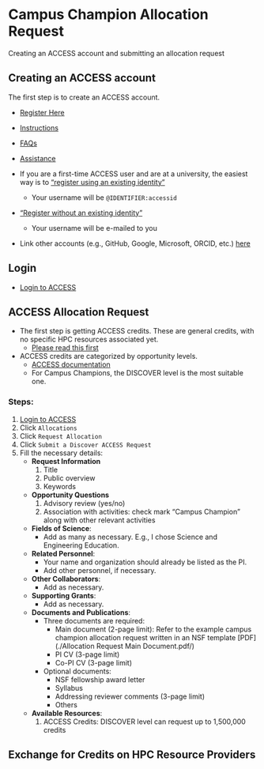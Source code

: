 # Campus Champion Allocation Request

Creating an ACCESS account and submitting an allocation request

## Creating an ACCESS account

The first step is to create an ACCESS account.

- [Register Here](https://identity.access-ci.org/new-user)
- [Instructions](https://identity.access-ci.org/)
- [FAQs](https://identity.access-ci.org/faq)
- [Assistance](https://support.access-ci.org/form/account-assistance)

- If you are a first-time ACCESS user and are at a university, the easiest way is to [“register using an existing identity”](https://identity.access-ci.org/new-user-federated)
    - Your username will be `@IDENTIFIER:accessid`
- [“Register without an existing identity”](https://identity.access-ci.org/new-user-direct)
    - Your username will be e-mailed to you
- Link other accounts (e.g., GitHub, Google, Microsoft, ORCID, etc.) [here](https://identity.access-ci.org/id-linking)

## Login

- [Login to ACCESS](https://registry.access-ci.org/registry/)

## ACCESS Allocation Request

- The first step is getting ACCESS credits. These are general credits, with no specific HPC resources associated yet.
    - [Please read this first](https://access-ci.atlassian.net/wiki/spaces/ACCESSdocumentation/pages/135954433/Get+started)
- ACCESS credits are categorized by opportunity levels.
    - [ACCESS documentation](https://access-ci.atlassian.net/wiki/spaces/ACCESSdocumentation/pages/129142899/Prepare+requests)
    - For Campus Champions, the DISCOVER level is the most suitable one.

### Steps:

1. [Login to ACCESS](https://registry.access-ci.org/registry/)
2. Click `Allocations`
3. Click `Request Allocation`
4. Click `Submit a Discover ACCESS Request`
5. Fill the necessary details:
    - **Request Information**
        1. Title
        2. Public overview
        3. Keywords
    - **Opportunity Questions**
        1. Advisory review (yes/no)
        2. Association with activities: check mark “Campus Champion” along with other relevant activities
    - **Fields of Science**:
        - Add as many as necessary. E.g., I chose Science and Engineering Education.
    - **Related Personnel**:
        - Your name and organization should already be listed as the PI.
        - Add other personnel, if necessary.
    - **Other Collaborators**:
        - Add as necessary.
    - **Supporting Grants**:
        - Add as necessary.
    - **Documents and Publications**:
        - Three documents are required:
            - Main document (2-page limit): Refer to the example campus champion allocation request written in an NSF template [PDF](./Allocation Request Main Document.pdf/)
            - PI CV (3-page limit)
            - Co-PI CV (3-page limit)
        - Optional documents:
            - NSF fellowship award letter
            - Syllabus
            - Addressing reviewer comments (3-page limit)
            - Others
    - **Available Resources**:
        1. ACCESS Credits: DISCOVER level can request up to 1,500,000 credits

## Exchange for Credits on HPC Resource Providers
